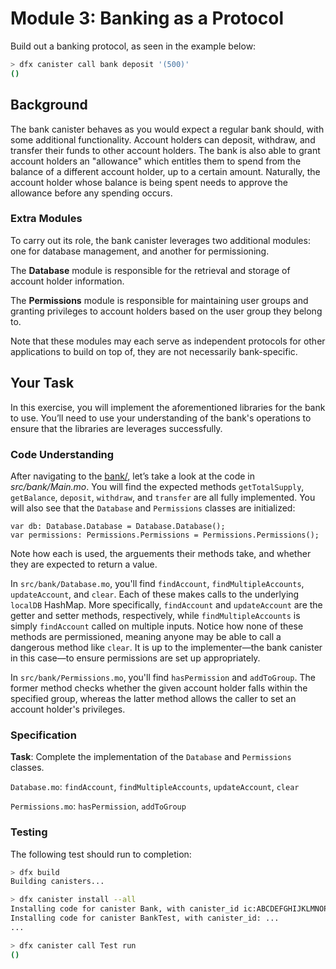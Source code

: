 # Module 3: Banking as a Protocol
Build out a banking protocol, as seen in the example below:
```bash
> dfx canister call bank deposit '(500)'
()
```

## Background
The bank canister behaves as you would expect a regular bank should, with some additional functionality. Account holders can deposit, withdraw, and transfer their funds to other account holders. The bank is also able to grant account holders an "allowance" which entitles them to spend from the balance of a different account holder, up to a certain amount. Naturally, the account holder whose balance is being spent needs to approve the allowance before any spending occurs.

### Extra Modules
To carry out its role, the bank canister leverages two additional modules: one for database management, and another for permissioning.

The **Database** module is responsible for the retrieval and storage of account holder information.

The **Permissions** module is responsible for maintaining user groups and granting privileges to account holders based on the user group they belong to.

Note that these modules may each serve as independent protocols for other applications to build on top of, they are not necessarily bank-specific.

## Your Task
In this exercise, you will implement the aforementioned libraries for the bank to use. You’ll need to use your understanding of the bank's operations to ensure that the libraries are leverages successfully.

### Code Understanding
After navigating to the [bank/](./bank), let’s take a look at the code in _src/bank/Main.mo_. You will find the expected methods `getTotalSupply`, `getBalance`, `deposit`, `withdraw`, and `transfer` are all fully implemented. You will also see that the `Database` and `Permissions` classes are initialized:
```Motoko
var db: Database.Database = Database.Database();
var permissions: Permissions.Permissions = Permissions.Permissions();
```
Note how each is used, the arguements their methods take, and whether they are expected to return a value.

In `src/bank/Database.mo`, you'll find `findAccount`, `findMultipleAccounts`, `updateAccount`, and `clear`. Each of these makes calls to the underlying `localDB` HashMap. More specifically, `findAccount` and `updateAccount` are the getter and setter methods, respectively, while `findMultipleAccounts` is simply `findAccount` called on multiple inputs. Notice how none of these methods are permissioned, meaning anyone may be able to call a dangerous method like `clear`. It is up to the implementer—the bank canister in this case—to ensure permissions are set up appropriately.

In `src/bank/Permissions.mo`, you'll find `hasPermission` and `addToGroup`. The former method checks whether the given account holder falls within the specified group, whereas the latter method allows the caller to set an account holder's privileges.

### Specification
**Task**: Complete the implementation of the `Database` and `Permissions` classes.

`Database.mo`: `findAccount`, `findMultipleAccounts`, `updateAccount`, `clear`

`Permissions.mo`: `hasPermission`, `addToGroup`

### Testing
The following test should run to completion:
```bash
> dfx build
Building canisters...

> dfx canister install --all
Installing code for canister Bank, with canister_id ic:ABCDEFGHIJKLMNOPQR
Installing code for canister BankTest, with canister_id: ...
...

> dfx canister call Test run
()
```